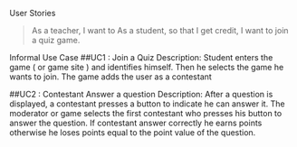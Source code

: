 User Stories

> As a teacher, I want to
> As a student, so that I get credit, I want to join a quiz game.

Informal Use Case
##UC1 : Join a Quiz
Description: Student enters the game ( or game site ) and identifies himself. Then he selects the game he wants to join. The game adds the user as a contestant

##UC2 : Contestant Answer a question
Description: After a question is displayed, a contestant presses a button to indicate he can answer it. The moderator or game selects the first contestant who presses his button to answer the question. If contestant answer correctly he earns points otherwise he loses points equal to the point value of the question.

